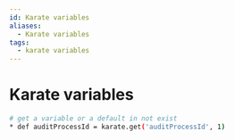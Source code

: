 ```yaml
---
id: Karate variables
aliases:
  - Karate variables
tags:
  - karate variables
---
```


# Karate variables
```bash
# get a variable or a default in not exist
* def auditProcessId = karate.get('auditProcessId', 1)
```
